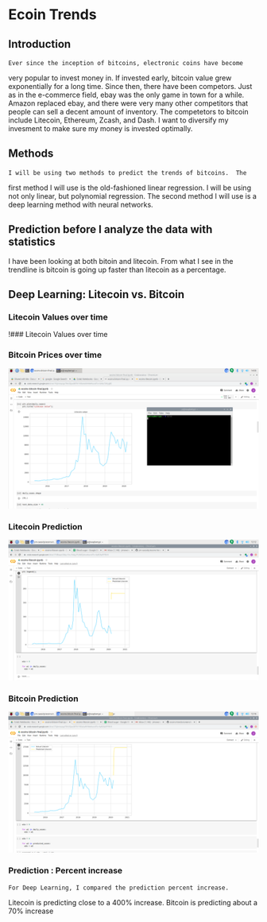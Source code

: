# Ecoin Trends
 
## Introduction

    Ever since the inception of bitcoins, electronic coins have become
very popular to invest money in.  If invested early, bitcoin value grew
exponentially for a long time.  Since then, there have been competors.
Just as in the e-commerce field, ebay was the only game in town for a
while.  Amazon replaced ebay, and there were very many other competitors
that people can sell a decent amount of inventory.  The competetors to
bitcoin include Litecoin, Ethereum, Zcash, and Dash.  I want to diversify
my invesment to make sure my money is invested optimally.

## Methods

    I will be using two methods to predict the trends of bitcoins.  The 
first method I will use is the old-fashioned linear regression.  I will be
using not only linear, but polynomial regression.  The second method I will
use is a deep learning method with neural networks.

## Prediction before I analyze the data with statistics

   I have been looking at both bitoin and litecoin.  From what I see in
the trendline is bitcoin is going up faster than litecoin as a percentage.


## Deep Learning: Litecoin vs. Bitcoin

### Litecoin Values over time

!### Litecoin Values over time

### Bitcoin Prices over time

![picture](screenshots/bit1.png)

### Litecoin Prediction
 
![picture](screenshots/lite-predict.png)
 
### Bitcoin Prediction

![picture](screenshots/bit-predict.png)

### Prediction : Percent increase

    For Deep Learning, I compared the prediction percent increase.
Litecoin is predicting close to a 400% increase.  Bitcoin
is predicting about a 70% increase











































